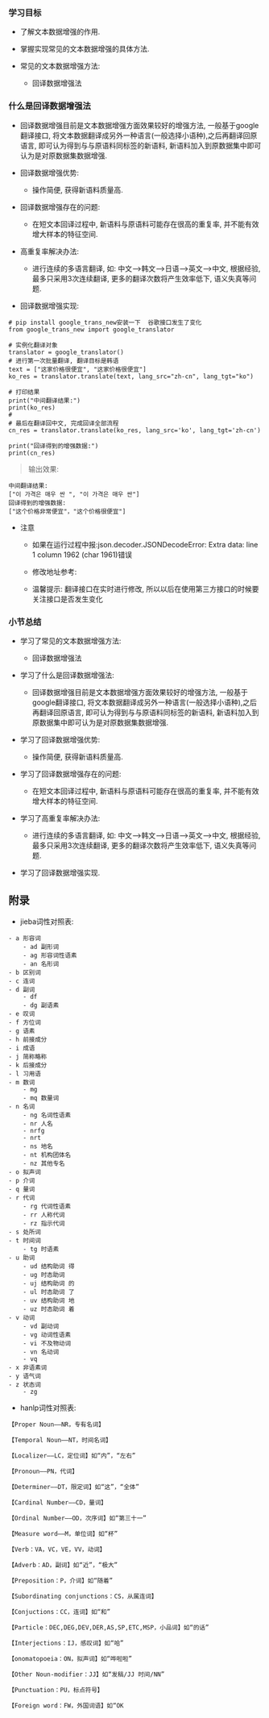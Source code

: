 ### 学习目标

- 了解文本数据增强的作用.

- 掌握实现常见的文本数据增强的具体方法.

- 常见的文本数据增强方法:

	- 回译数据增强法

### 什么是回译数据增强法

- 回译数据增强目前是文本数据增强方面效果较好的增强方法, 一般基于google翻译接口, 将文本数据翻译成另外一种语言(一般选择小语种),之后再翻译回原语言, 即可认为得到与与原语料同标签的新语料, 新语料加入到原数据集中即可认为是对原数据集数据增强.

- 回译数据增强优势:

	- 操作简便, 获得新语料质量高.

- 回译数据增强存在的问题:

	- 在短文本回译过程中, 新语料与原语料可能存在很高的重复率, 并不能有效增大样本的特征空间.

- 高重复率解决办法:

	- 进行连续的多语言翻译, 如: 中文-->韩文-->日语-->英文-->中文, 根据经验, 最多只采用3次连续翻译, 更多的翻译次数将产生效率低下, 语义失真等问题.

- 回译数据增强实现:

```
# pip install google_trans_new安装一下  谷歌接口发生了变化
from google_trans_new import google_translator

# 实例化翻译对象
translator = google_translator()
# 进行第一次批量翻译, 翻译目标是韩语
text = ["这家价格很便宜", "这家价格很便宜"]
ko_res = translator.translate(text, lang_src="zh-cn", lang_tgt="ko")

# 打印结果
print("中间翻译结果:")
print(ko_res)
#
# 最后在翻译回中文, 完成回译全部流程
cn_res = translator.translate(ko_res, lang_src='ko', lang_tgt='zh-cn')

print("回译得到的增强数据:")
print(cn_res)

```

> 输出效果:


```
中间翻译结果:
["이 가격은 매우 싼 ", "이 가격은 매우 싼"] 
回译得到的增强数据:
["这个价格非常便宜"，"这个价格很便宜"]

```

- 注意

	- 如果在运行过程中报:json.decoder.JSONDecodeError: Extra data: line 1 column 1962 (char 1961)错误

	- 修改地址参考:

	- 温馨提示: 翻译接口在实时进行修改, 所以以后在使用第三方接口的时候要关注接口是否发生变化

### 小节总结

- 学习了常见的文本数据增强方法:

	- 回译数据增强法

- 学习了什么是回译数据增强法:

	- 回译数据增强目前是文本数据增强方面效果较好的增强方法, 一般基于google翻译接口, 将文本数据翻译成另外一种语言(一般选择小语种),之后再翻译回原语言, 即可认为得到与与原语料同标签的新语料, 新语料加入到原数据集中即可认为是对原数据集数据增强.

- 学习了回译数据增强优势:

	- 操作简便, 获得新语料质量高.

- 学习了回译数据增强存在的问题:

	- 在短文本回译过程中, 新语料与原语料可能存在很高的重复率, 并不能有效增大样本的特征空间.

- 学习了高重复率解决办法:

	- 进行连续的多语言翻译, 如: 中文-->韩文-->日语-->英文-->中文, 根据经验, 最多只采用3次连续翻译, 更多的翻译次数将产生效率低下, 语义失真等问题.

- 学习了回译数据增强实现.

## 附录

- jieba词性对照表:

```
- a 形容词  
    - ad 副形词  
    - ag 形容词性语素  
    - an 名形词  
- b 区别词  
- c 连词  
- d 副词  
    - df   
    - dg 副语素  
- e 叹词  
- f 方位词  
- g 语素  
- h 前接成分  
- i 成语 
- j 简称略称  
- k 后接成分  
- l 习用语  
- m 数词  
    - mg 
    - mq 数量词  
- n 名词  
    - ng 名词性语素  
    - nr 人名  
    - nrfg    
    - nrt  
    - ns 地名  
    - nt 机构团体名  
    - nz 其他专名  
- o 拟声词  
- p 介词  
- q 量词  
- r 代词  
    - rg 代词性语素  
    - rr 人称代词  
    - rz 指示代词  
- s 处所词  
- t 时间词  
    - tg 时语素  
- u 助词  
    - ud 结构助词 得
    - ug 时态助词
    - uj 结构助词 的
    - ul 时态助词 了
    - uv 结构助词 地
    - uz 时态助词 着
- v 动词  
    - vd 副动词
    - vg 动词性语素  
    - vi 不及物动词  
    - vn 名动词  
    - vq 
- x 非语素词  
- y 语气词  
- z 状态词  
    - zg 

```

- hanlp词性对照表:

```
【Proper Noun——NR，专有名词】

【Temporal Noun——NT，时间名词】

【Localizer——LC，定位词】如“内”，“左右”

【Pronoun——PN，代词】

【Determiner——DT，限定词】如“这”，“全体”

【Cardinal Number——CD，量词】

【Ordinal Number——OD，次序词】如“第三十一”

【Measure word——M，单位词】如“杯”

【Verb：VA，VC，VE，VV，动词】

【Adverb：AD，副词】如“近”，“极大”

【Preposition：P，介词】如“随着”

【Subordinating conjunctions：CS，从属连词】

【Conjuctions：CC，连词】如“和”

【Particle：DEC,DEG,DEV,DER,AS,SP,ETC,MSP，小品词】如“的话”

【Interjections：IJ，感叹词】如“哈”

【onomatopoeia：ON，拟声词】如“哗啦啦”

【Other Noun-modifier：JJ】如“发稿/JJ 时间/NN”

【Punctuation：PU，标点符号】

【Foreign word：FW，外国词语】如“OK
```